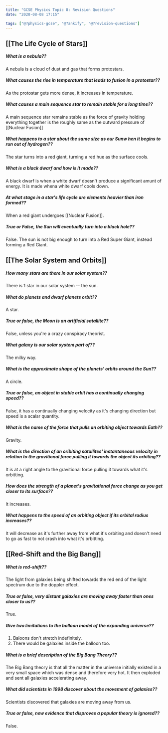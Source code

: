 ```yaml
---
title: "GCSE Physics Topic 8: Revision Questions"
date: "2020-08-08 17:15"

tags: ["@?physics-gcse", "@?ankify", "@?revision-questions"]
---
```


## [[The Life Cycle of Stars]]
##### What is a nebula??
A nebula is a cloud of dust and gas that forms protostars.

##### What causes the rise in temperature that leads to fusion in a protostar??
As the protostar gets more dense, it increases in temperature.

##### What causes a main sequence star to remain stable for a long time??
A main sequence star remains stable as the force of gravity holding everything together is the roughly same as the outward pressure of [[Nuclear Fusion]]

##### What happens to a star about the same size as our Sunw hen it begins to run out of hydrogen??
The star turns into a red giant, turning a red hue as the surface cools.

##### What is a black dwarf and how is it made??
A black dwarf is when a white dwarf doesn't produce a significant amunt of energy. It is made whena white dwarf cools down.

##### At what stage in a star's life cycle are elements heavier than iron formed??
When a red giant undergoes [[Nuclear Fusion]].

##### True or False, the Sun will eventually turn into a black hole??
False. The sun is not big enough to turn into a Red Super Giant, instead forming a Red Giant.

## [[The Solar System and Orbits]]
##### How many stars are there in our solar system??
There is 1 star in our solar system -- the sun.

##### What do planets and dwarf planets orbit??
A star.

##### True or false, the Moon is an artificial satallite??
False, unless you're a crazy conspiracy theorist.

##### What galaxy is our solar system part of??
The milky way.

##### What is the approximate shape of the planets' orbits around the Sun??
A circle.

##### True or false, an object in stable orbit has a continually changing speed??
False, it has a continually changing velocity as it's changing direction but speed is a scalar quantity.

##### What is the name of the force that pulls an orbiting object towards Eath??
Gravity.

##### What is the direction of an oribiting satallites' instantaneous velocity in relation to the gravitional force pulling it towards the object its orbiting??
It is at a right angle to the gravitional force pulling it towards what it's orbitting.

##### How does the strength of a planet's gravitational force change as you get closer to its surface??
It increases.

##### What happens to the speed of an orbiting object if its orbital radius increases??
It will decrease as it's further away from what it's orbiting and doesn't need to go as fast to not crash into what it's orbitting.

## [[Red-Shift and the Big Bang]]
##### What is red-shift??
The light from galaxies being shifted towards the red end of the light spectrum due to the doppler effect.

##### True or false, very distant galaxies are moving away faster than ones closer to us??
True.

##### Give two limitations to the balloon model of the expanding universe??
1. Baloons don't stretch indefinitely.
2. There would be galaxies inside the balloon too.

##### What is a brief description of the Big Bang Theory??
The Big Bang theory is that all the matter in the universe initially existed in a very small space which was dense and therefore very hot. It then exploded and sent all galaxies accelerating away.

##### What did scientists in 1998 discover about the movement of galaxies??
Scientists discovered that galaxies are moving away from us.

##### True or false, new evidence that disproves a popular theory is ignored??
False.
